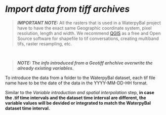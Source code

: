 # ***Import data from tiff archives***


>***IMPORTANT NOTE:*** All the rasters that is used in a WaterpyBal project have to have the exact same Geographic coordinate system, pixel resolution, length and width. We recommend [QGIS](https://www.qgis.org) as a free and Open Source software for shapefile to tif conversations, creating multiband tifs, raster resampling, etc.

&nbsp;


>***NOTE: The info introduced from a Geotiff arhchive overwrite the already existing variables.***

To introduce the data from a folder to the WaterpyBal dataset, each tif file name have to be the date of the data in the YYYY-MM-DD-HH format.

Similar to the *Variable introduction and spatial interpolation* step, **in case the .tif time intervals and the dataset time interval are different, the variable values will be devided or integrated to match the WaterpyBal dataset time interval.**
